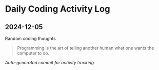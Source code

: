 # Daily Coding Activity Log

## 2024-12-05

Random coding thoughts

> Programming is the art of telling another human what one wants the computer to do.

*Auto-generated commit for activity tracking*
